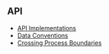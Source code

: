 ## API

* [API Implementations](api-implementations.md)
* [Data Conventions](data-conventions.md)
* [Crossing Process Boundaries](across-process-tracing.md)
